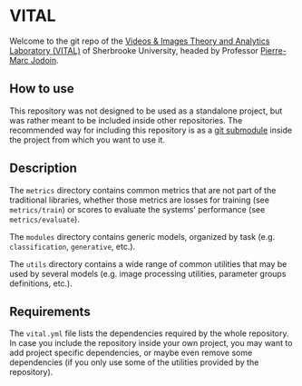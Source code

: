 # VITAL

Welcome to the git repo of the [Videos & Images Theory and Analytics Laboratory (VITAL)](http://vital.dinf.usherbrooke.ca/ "VITAL home page")
of Sherbrooke University, headed by Professor [Pierre-Marc Jodoin](http://info.usherbrooke.ca/pmjodoin/).

## How to use

This repository was not designed to be used as a standalone project, but was rather meant to be included inside other
repositories. The recommended way for including this repository is as a [git submodule](https://git-scm.com/book/en/v2/Git-Tools-Submodules)
inside the project from which you want to use it.

## Description

The `metrics` directory contains common metrics that are not part of the traditional libraries, whether those metrics
are losses for training (see `metrics/train`) or scores to evaluate the systems' performance (see `metrics/evaluate`).

The `modules` directory contains generic models, organized by task (e.g. `classification`, `generative`, etc.).

The `utils` directory contains a wide range of common utilities that may be used by several models
(e.g. image processing utilities, parameter groups definitions, etc.).

## Requirements

The `vital.yml` file lists the dependencies required by the whole repository. In case you include the repository inside
your own project, you may want to add project specific dependencies, or maybe even remove some dependencies (if you only
use some of the utilities provided by the repository).

